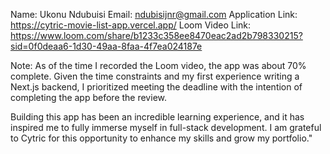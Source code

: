 Name: Ukonu Ndubuisi
Email: ndubisijnr@gmail.com
Application Link: https://cytric-movie-list-app.vercel.app/
Loom Video Link: https://www.loom.com/share/b1233c358ee8470eac2ad2b798330215?sid=0f0deaa6-1d30-49aa-8faa-4f7ea024187e

Note:
As of the time I recorded the Loom video, the app was about 70% complete. Given the time constraints and 
my first experience writing a Next.js backend, I prioritized meeting the deadline with the intention of completing 
the app before the review.

Building this app has been an incredible learning experience, and it has inspired me to fully immerse myself in 
full-stack development. I am grateful to Cytric for this opportunity to enhance my skills and grow my portfolio."